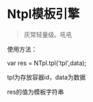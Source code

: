 Ntpl模板引擎
=========

> 灰常轻量级。吼吼

使用方法：

var res = NTpl.tpl('tpl',data);

tpl为存放容器id，data为数据

res的值为模板字符串
